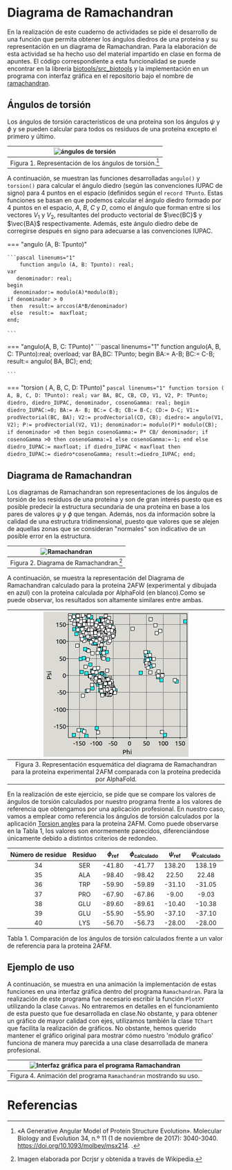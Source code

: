 # Diagrama de Ramachandran

En la realización de este cuaderno de actividades se pide el desarrollo de una función que permita obtener los ángulos diedros de una proteína y su representación en un diagrama de Ramachandran. Para la elaboración de esta actividad se ha hecho uso del material impartido en clase en forma de apuntes. El código correspondiente a esta funcionalidad se puede encontrar en la librería [biotools/src_biotools](https://github.com/currocam/biotools_hQC/blob/master/biotools/src_biotools.pas) y la implementación en un programa con interfaz gráfica en el repositorio bajo el nombre de [ramachandran](https://github.com/currocam/biotools_hQC/tree/master/ramachandran).

## Ángulos de torsión

Los ángulos de torsión característicos de una proteína son los ángulos $\psi$ y $\phi$ y se pueden calcular para todos os residuos de una proteína excepto el primero y último. 

| ![ángulos de torsión](https://www.researchgate.net/publication/312022960/figure/fig8/AS:668976552095754@1536507847848/Dihedral-angle-representation-A-very-small-section-of-the-protein-backbone-is-displayed.png) |
|:------------------------------------------------------------------------------------------------------------------------------------------------------------------------------------------------------------------:|
| Figura 1. Representación de los ángulos de torsión.[^1]                                                                                                                                                            |

A continuación, se muestran las funciones desarrolladas `angulo()` y  `torsion()`  para calcular el ángulo diedro (según las convenciones IUPAC de signo) para 4 puntos en el espacio (definidos según el `record TPunto`. Estas funciones se basan en que podemos calcular el ángulo diedro formado por 4 puntos en el espacio, $A$, $B$, $C$ y $D$, como el ángulo que forman entre si los vectores $V_1$ y $V_2$, resultantes del producto vectorial de $\vec{BC}$ y $\vec{BA}$ respectivamente. Además, este ángulo diedro debe de corregirse después en signo para adecuarse a las convenciones IUPAC.

=== "angulo (A, B: Tpunto)"

	```pascal linenums="1"
    	function angulo (A, B: Tpunto): real;
	var
	   denominador: real;
	begin
	  denominador:= modulo(A)*modulo(B);
	if denominador > 0
	 then  result:= arccos(A*B/denominador)
	 else  result:=  maxfloat;
	end;

	```
=== "angulo(A, B, C: TPunto)"
	```pascal linenums="1"
	function angulo(A, B, C: TPunto):real; overload;
	var
	   BA,BC: TPunto;
	begin
	   BA:= A-B;
	   BC:= C-B;
	   result:= angulo( BA, BC);
	end;

	```
=== "torsion ( A, B, C, D: TPunto)"
	```pascal linenums="1"
	function torsion ( A, B, C, D: TPunto): real;
	var
	   BA, BC, CB, CD, V1, V2, P: TPunto;
	   diedro, diedro_IUPAC, denominador, cosenoGamma: real;
	begin
	     diedro_IUPAC:=0;
	   BA:= A- B;
	   BC:= C-B;
	   CB:= B-C;
	   CD:= D-C;
	   V1:= prodVectorial(BC, BA);
	   V2:= prodVectorial(CD, CB);
	   diedro:= angulo(V1, V2);
	   P:= prodVectorial(V2, V1);
	   denominador:= modulo(P)* modulo(CB);
	   if denominador >0 then
	   begin
	    cosenoGamma:= P* CB/ denominador;
	    if cosenoGamma >0 then cosenoGamma:=1 else cosenoGamma:=-1;
	   end else diedro_IUPAC:= maxfloat;
	   if diedro_IUPAC < maxfloat then diedro_IUPAC:= diedro*cosenoGamma;
	   result:=diedro_IUPAC;
	end;
	```
## Diagrama de Ramachandran
Los diagramas de Ramachandran son representaciones de los ángulos de torsión de los residuos de una proteína y son de gran interés puesto que es posible predecir la estructura secundaria de una proteína en base a los pares de valores $\psi$ y $\phi$ que tengan. Además, nos da información sobre la calidad de una estructura tridimensional, puesto que valores que se alejen de aquellas zonas que se consideran "normales" son indicativo de un posible error en la estructura. 

|![Ramachandran](https://upload.wikimedia.org/wikipedia/commons/9/90/Ramachandran_plot_general_100K.jpg)|
|:--:|
|Figura 2. Diagrama de Ramachandran.[^2]|

A continuación, se muestra la representación del Diagrama de Ramachandran calculado para la proteína 2AFW (experimental y dibujada en azul) con la proteína calculada por AlphaFold (en blanco).Como se puede observar, los resultados son altamente similares entre ambas.  

| ![Ramachandran](images/2AFW_Vs_AlphaFold_Ramachandran.jpeg)                                                                                              |
|:-------------------------------------------------------------------------------------------------------------------------------------------------------:|
| Figura 3. Representación esquemática del diagrama de Ramachandran para la proteína experimental 2AFM comparada con la proteína predecida por AlphaFold. |

En la realización de este ejercicio, se pide que se compare los valores de ángulos de torsión calculados por nuestro programa frente a los valores de referencia que obtengamos por una aplicación profesional. En nuestro caso, vamos a emplear como referencia los ángulos de torsión calculados por la aplicación [Torsion angles](https://swift.cmbi.umcn.nl/servers/html/chiang.html) para la proteína 2AFM. Como puede observarse en la Tabla 1, los valores son enormemente parecidos, diferenciándose únicamente debido a distintos criterios de redondeo. 

| Número de residue 	| Residuo 	| $\phi_{\text{ref}}$ 	| $\phi_{\text{calculado}}$ 	| $\psi_{\text{ref}}$ 	| $\psi_{\text{calculado}}$ 	|
|:---:	|:---:	|:---:	|:---:	|:---:	|:---:	|
| 34 	| SER 	| -41.80 	| -41.77 	| 138.20 	| 138.19 	|
| 35 	| ALA 	| -98.40 	| -98.42 	| 22.50 	| 22.48 	|
| 36 	| TRP 	| -59.90 	| -59.89 	| -31.10 	| -31.05 	|
| 37 	| PRO 	| -67.90 	| -67.86 	| -9.00 	| -9.03 	|
| 38 	| GLU 	| -89.60 	| -89.61 	| -10.40 	| -10.38 	|
| 39 	| GLU 	| -55.90 	| -55.90 	| -37.10 	| -37.10 	|
| 40 	| LYS 	| -56.70 	| -56.73 	| -28.00 	| -28.00 	

Tabla 1. Comparación de los ángulos de torsión calculados frente a un valor de referencia para la proteína 2AFM.
## Ejemplo de uso 

A continuación, se muestra en una animación la implementación de estas funciones en una interfaz gráfica dentro del programa `Ramachandran`. Para la realización de este programa fue necesario escribir la función `PlotXY` utilizando la clase `Canvas`. No entraremos en detalles en el funcionamiento de esta puesto que fue desarrollada en clase.No obstante, y para obtener un gráfico de mayor calidad con ejes, utilizamos también la clase `TChart` que facilita la realización de gráficos. No obstante, hemos querido mantener el gráfico original para mostrar cómo nuestro 'módulo gráfico' funciona de manera muy parecida a una clase desarrollada de manera profesional. 

| ![Interfaz gráfica para el programa Ramachandran](images/ramachandran.gif) |
|:--------------------------------------------------------------------------:|
| Figura 4. Animación del programa `Ramachandran` mostrando su uso.          |


# Referencias
[^1]: «A Generative Angular Model of Protein Structure Evolution». Molecular Biology and Evolution 34, n.º 11 (1 de noviembre de 2017): 3040-3040. https://doi.org/10.1093/molbev/msx214.
.
[^2]: Imagen elaborada por Dcrjsr y obtenida a través de Wikipedia. 

